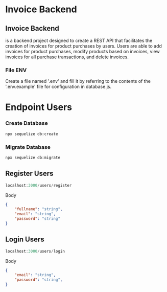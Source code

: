 # Invoice Backend

## Invoice Backend
is a backend project designed to create a REST API that facilitates the creation of invoices for product purchases by users. Users are able to add invoices for product purchases, modify products based on invoices, view invoices for all purchase transactions, and delete invoices.

### File ENV
Create a file named '.env' and fill it by referring to the contents of the '.env.example' file for configuration in database.js.

# Endpoint Users

### Create Database
```cmd
npx sequelize db:create
```

### Migrate Database
```cmd
npx sequelize db:migrate
```

## Register Users
```js
localhost:3000/users/register
```

Body
```json
{
    "fullname": "string",
    "email": "string",
    "password": "string"
}
```

## Login Users
```js
localhost:3000/users/login
```

Body
```json
{
    "email": "string",
    "password": "string",
}
```